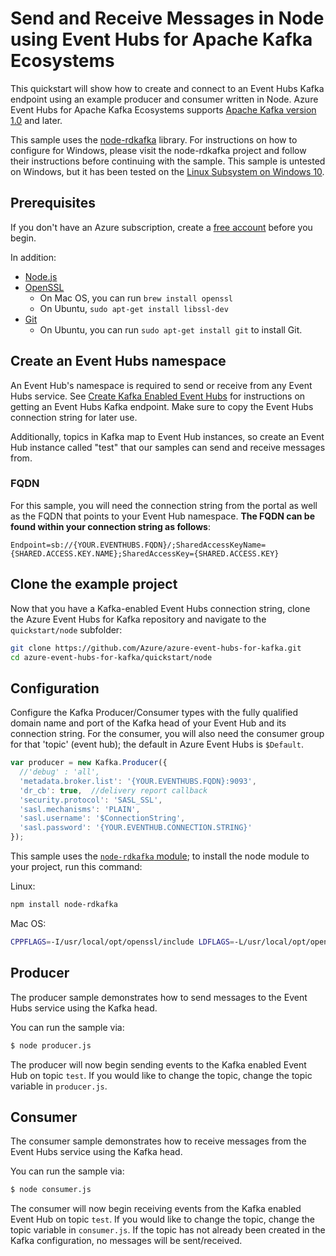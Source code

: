 # Send and Receive Messages in Node using Event Hubs for Apache Kafka Ecosystems

This quickstart will show how to create and connect to an Event Hubs Kafka endpoint using an example producer and consumer written in Node. Azure Event Hubs for Apache Kafka Ecosystems supports [Apache Kafka version 1.0](https://kafka.apache.org/10/documentation.html) and later.

This sample uses the [node-rdkafka](https://github.com/Blizzard/node-rdkafka) library. For instructions on how to configure for Windows, please visit the node-rdkafka project and follow their instructions before continuing with the sample. This sample is untested on Windows, but it has been tested on the [Linux Subsystem on Windows 10](https://docs.microsoft.com/windows/wsl/install-win10).

## Prerequisites

If you don't have an Azure subscription, create a [free account](https://azure.microsoft.com/free/?ref=microsoft.com&utm_source=microsoft.com&utm_medium=docs&utm_campaign=visualstudio) before you begin.

In addition:

-   [Node.js](https://nodejs.org)
-   [OpenSSL](https://github.com/openssl/openssl)
    -   On Mac OS, you can run `brew install openssl`
    -   On Ubuntu, `sudo apt-get install libssl-dev`
-   [Git](https://www.git-scm.com/downloads)
    -   On Ubuntu, you can run `sudo apt-get install git` to install Git.

## Create an Event Hubs namespace

An Event Hub's namespace is required to send or receive from any Event Hubs service. See [Create Kafka Enabled Event Hubs](https://docs.microsoft.com/azure/event-hubs/event-hubs-create-kafka-enabled) for instructions on getting an Event Hubs Kafka endpoint. Make sure to copy the Event Hubs connection string for later use.

Additionally, topics in Kafka map to Event Hub instances, so create an Event Hub instance called "test" that our samples can send and receive messages from.

### FQDN

For this sample, you will need the connection string from the portal as well as the FQDN that points to your Event Hub namespace. **The FQDN can be found within your connection string as follows**:

```
Endpoint=sb://{YOUR.EVENTHUBS.FQDN}/;SharedAccessKeyName={SHARED.ACCESS.KEY.NAME};SharedAccessKey={SHARED.ACCESS.KEY}
```

## Clone the example project

Now that you have a Kafka-enabled Event Hubs connection string, clone the Azure Event Hubs for Kafka repository and navigate to the `quickstart/node` subfolder:

```bash
git clone https://github.com/Azure/azure-event-hubs-for-kafka.git
cd azure-event-hubs-for-kafka/quickstart/node
```

## Configuration

Configure the Kafka Producer/Consumer types with the fully qualified domain name and port of the Kafka head of your Event Hub and its connection string. For the consumer, you will also need the consumer group for that 'topic' (event hub); the default in Azure Event Hubs is `$Default`.

```javascript
var producer = new Kafka.Producer({
  //'debug' : 'all',
  'metadata.broker.list': '{YOUR.EVENTHUBS.FQDN}:9093',
  'dr_cb': true,  //delivery report callback
  'security.protocol': 'SASL_SSL',
  'sasl.mechanisms': 'PLAIN',
  'sasl.username': '$ConnectionString',
  'sasl.password': '{YOUR.EVENTHUB.CONNECTION.STRING}'
});

```

This sample uses the [`node-rdkafka` module](https://github.com/Blizzard/node-rdkafka); to install the node module to your project, run this command:

Linux:
```bash
npm install node-rdkafka
```

Mac OS:
``` bash
CPPFLAGS=-I/usr/local/opt/openssl/include LDFLAGS=-L/usr/local/opt/openssl/lib npm install node-rdkafka
```

## Producer

The producer sample demonstrates how to send messages to the Event Hubs service using the Kafka head.

You can run the sample via:

```bash
$ node producer.js
```

The producer will now begin sending events to the Kafka enabled Event Hub on topic `test`. If you would like to change the topic, change the topic variable in `producer.js`.

## Consumer

The consumer sample demonstrates how to receive messages from the Event Hubs service using the Kafka head.

You can run the sample via:

```bash
$ node consumer.js
```

The consumer will now begin receiving events from the Kafka enabled Event Hub on topic `test`. If you would like to change the topic, change the topic variable in `consumer.js`. If the topic has not already been created in the Kafka configuration, no messages will be sent/received.
